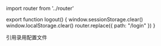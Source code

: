 import router from '../router'

export function logout() {
  window.sessionStorage.clear()
  window.localStorage.clear()
  router.replace({ path: "/login" })
}

引用录用配置文件
